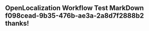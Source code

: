 <properties
ms.topic="hero-topic1"
ms.test1="hero-topic"
ms.test2="test"/>

## OpenLocalization Workflow Test MarkDown f098cead-9b35-476b-ae3a-2a8d7f2888b2 thanks!
